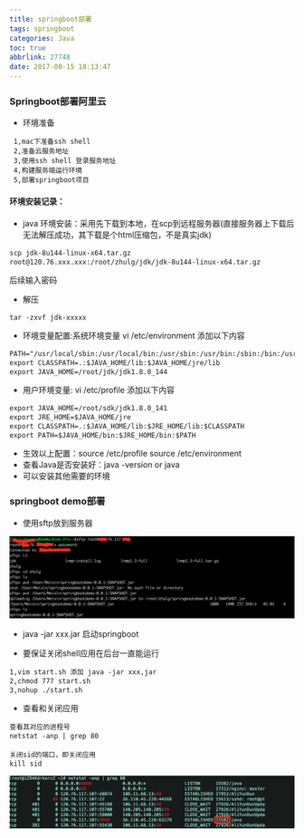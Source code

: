 ```yaml
---
title: springboot部署
tags: springboot
categories: Java
toc: true
abbrlink: 27748
date: 2017-08-15 18:13:47
---
```

### Springboot部署阿里云
- 环境准备<br>

 ```
  1,mac下准备ssh shell
  2,准备云服务地址
  3,使用ssh shell 登录服务地址
  4,构建服务端运行环境
  5,部署springboot项目
 
 ```

#### 环境安装记录：

 - java 环境安装：采用先下载到本地，在scp到远程服务器(直接服务器上下载后无法解压成功，其下载是个html压缩包，不是真实jdk)

 ```
 scp jdk-8u144-linux-x64.tar.gz  root@120.76.xxx.xxx:/root/zhulg/jdk/jdk-8u144-linux-x64.tar.gz 
 
 ```


后续输入密码

- 解压

```
tar -zxvf jdk-xxxxx
```
- 环境变量配置:系统环境变量 vi /etc/environment 添加以下内容

```
PATH="/usr/local/sbin:/usr/local/bin:/usr/sbin:/usr/bin:/sbin:/bin:/usr/games:/usr/local/games:$JAVA_HOME/bin"
export CLASSPATH=.:$JAVA_HOME/lib:$JAVA_HOME/jre/lib
export JAVA_HOME=/root/jdk/jdk1.8.0_144
```

- 用户环境变量: vi /etc/profile 添加以下内容

```
export JAVA_HOME=/root/sdk/jdk1.8.0_141
export JRE_HOME=$JAVA_HOME/jre
export CLASSPATH=.:$JAVA_HOME/lib:$JRE_HOME/lib:$CLASSPATH
export PATH=$JAVA_HOME/bin:$JRE_HOME/bin:$PATH
```
- 生效以上配置：source /etc/profile  source /etc/environment
- 查看Java是否安装好：java -version  or java 
- 可以安装其他需要的环境

### springboot demo部署
- 使用sftp放到服务器

![](https://raw.githubusercontent.com/zhulg/allpic/master/springboot_d.png)


- java -jar xxx.jar 启动springboot 

- 要保证关闭shell应用在后台一直能运行

```
1,vim start.sh 添加 java -jar xxx,jar
2,chmod 777 start.sh
3,nohup ./start.sh

```
- 查看和关闭应用

```
查看其对应的进程号 
netstat -anp | grep 80

关闭sid的端口，即关闭应用
kill sid

```
![](https://raw.githubusercontent.com/zhulg/allpic/master/springboot_close.png)

 
